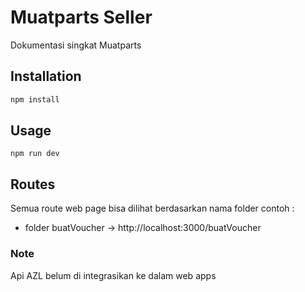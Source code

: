 # Muatparts Seller

Dokumentasi singkat Muatparts

## Installation

```bash
npm install
```

## Usage

```
npm run dev
```

## Routes

Semua route web page bisa dilihat berdasarkan nama folder
contoh :

- folder buatVoucher -> http://localhost:3000/buatVoucher

### Note

Api AZL belum di integrasikan ke dalam web apps
